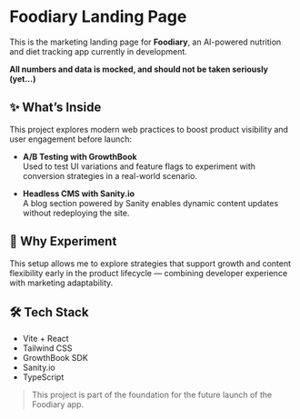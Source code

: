 # Foodiary Landing Page

This is the marketing landing page for **Foodiary**, an AI-powered nutrition and diet tracking app currently in development.

**All numbers and data is mocked, and should not be taken seriously (yet...)**

## ✨ What’s Inside

This project explores modern web practices to boost product visibility and user engagement before launch:

- **A/B Testing with GrowthBook**  
  Used to test UI variations and feature flags to experiment with conversion strategies in a real-world scenario.

- **Headless CMS with Sanity.io**  
  A blog section powered by Sanity enables dynamic content updates without redeploying the site.

## 🧪 Why Experiment

This setup allows me to explore strategies that support growth and content flexibility early in the product lifecycle — combining developer experience with marketing adaptability.

## 🛠 Tech Stack

- Vite + React
- Tailwind CSS
- GrowthBook SDK
- Sanity.io
- TypeScript

> This project is part of the foundation for the future launch of the Foodiary app.
